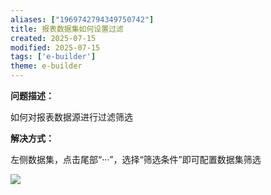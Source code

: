 ```yaml
---
aliases: ["1969742794349750742"]
title: 报表数据集如何设置过滤
created: 2025-07-15
modified: 2025-07-15
tags: ['e-builder']
theme: e-builder
---
```


**问题描述：**

如何对报表数据源进行过滤筛选

**解决方式：**

左侧数据集，点击尾部“···”，选择“筛选条件”即可配置数据集筛选

![](6c60e7d7b4d9f6df12769e5cb22ca265.jpg)